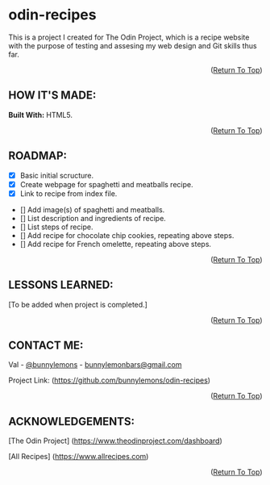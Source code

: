 # odin-recipes

This is a project I created for The Odin Project, which is a recipe website with the purpose of testing and assesing my
web design and Git skills thus far.

<p align="right">(<a href=#readme-top>Return To Top</a>)</p>

## HOW IT'S MADE:

**Built With:** HTML5.

<p align="right">(<a href=#readme-top>Return To Top</a>)</p>

## ROADMAP:

- [X] Basic initial scructure.
- [X] Create webpage for spaghetti and meatballs recipe.
- [X] Link to recipe from index file.
- [] Add image(s) of spaghetti and meatballs.
- [] List description and ingredients of recipe.
- [] List steps of recipe.
- [] Add recipe for chocolate chip cookies, repeating above steps.
- [] Add recipe for French omelette, repeating above steps.

<p align="right">(<a href=#readme-top>Return To Top</a>)</p>

## LESSONS LEARNED:

[To be added when project is completed.]

<p align="right">(<a href=#readme-top>Return To Top</a>)</p>

## CONTACT ME:

Val - [@bunnylemons](https://twitter.com/bunnylemons) - bunnylemonbars@gmail.com

Project Link: (https://github.com/bunnylemons/odin-recipes)

<p align="right">(<a href=#readme-top>Return To Top</a>)</p>

## ACKNOWLEDGEMENTS:

[The Odin Project] (https://www.theodinproject.com/dashboard)

[All Recipes] (https://www.allrecipes.com)

<p align="right">(<a href=#readme-top>Return To Top</a>)</p>